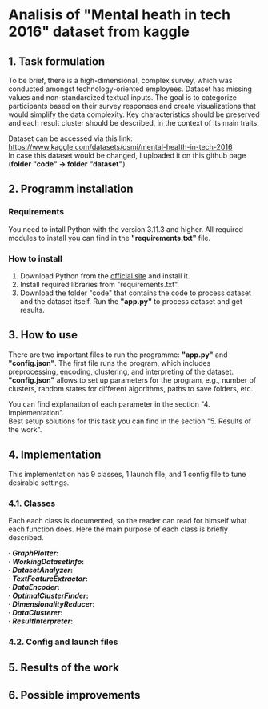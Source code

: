 # Analisis of "Mental heath in tech 2016" dataset from kaggle

## 1. Task formulation
To be brief, there is a high-dimensional, complex survey, which was conducted amongst technology-oriented employees. Dataset has missing values and non-standardized textual inputs. The goal is to categorize participants based on their survey responses and create visualizations that would simplify the data complexity. Key characteristics should be preserved and each result cluster should be described, in the context of its main traits.

Dataset can be accessed via this link: https://www.kaggle.com/datasets/osmi/mental-health-in-tech-2016  
In case this dataset would be changed, I uploaded it on this github page (**folder "code" -> folder "dataset"**).  
## 2. Programm installation
### Requirements 
You need to intall Python with the version 3.11.3 and higher. All required modules to install you can find in the **"requirements.txt"** file.

### How to install
1. Download Python from the [official site](https://www.python.org/downloads/) and install it.  
2. Install required libraries from "requirements.txt".  
3. Download the folder "code" that contains the code to process dataset and the dataset itself. Run the **"app.py"** to process dataset and get results.  

## 3. How to use
There are two important files to run the programme: **"app.py"** and **"config.json"**. The first file runs the program, which includes preprocessing, encoding, clustering, and interpreting of the dataset. **"config.json"** allows to set up parameters for the program, e.g., number of clusters, random states for different algorithms, paths to save folders, etc.  

You can find explanation of each parameter in the section "4. Implementation".  
Best setup solutions for this task you can find in the section "5. Results of the work".  

## 4. Implementation
This implementation has 9 classes, 1 launch file, and 1 config file to tune desirable settings.
### 4.1. Classes
Each each class is documented, so the reader can read for himself what each function does. Here the main purpose of each class is briefly described.

**· *GraphPlotter*:**  
**· *WorkingDatasetInfo*:**  
**· *DatasetAnalyzer*:**  
**· *TextFeatureExtractor*:**  
**· *DataEncoder*:**  
**· *OptimalClusterFinder*:**  
**· *DimensionalityReducer*:**  
**· *DataClusterer*:**  
**· *ResultInterpreter*:**  

### 4.2. Config and launch files


## 5. Results of the work

## 6. Possible improvements
